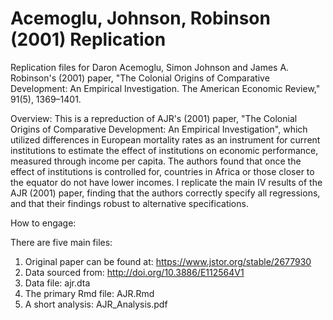 # Acemoglu, Johnson, Robinson (2001) Replication

Replication files for Daron Acemoglu, Simon Johnson and James A. Robinson's (2001) paper, "The Colonial Origins of Comparative Development: An Empirical Investigation. The American Economic Review," 91(5), 1369–1401. 

Overview: This is a repreduction of AJR's (2001) paper, "The Colonial Origins of Comparative Development: An Empirical Investigation", which utilized differences in European mortality rates as an instrument for current institutions to estimate the effect of institutions on economic performance, measured through income per capita. The authors found that once the effect of institutions is controlled for, countries in Africa or those closer to the equator do not have lower incomes. I replicate the main IV results of the AJR (2001) paper, finding that the authors correctly specify all regressions, and that their findings robust to alternative specifications.

How to engage:

There are five main files:

1. Original paper can be found at: https://www.jstor.org/stable/2677930 
2. Data sourced from: http://doi.org/10.3886/E112564V1 
3. Data file: ajr.dta 
4. The primary Rmd file: AJR.Rmd 
5. A short analysis: AJR_Analysis.pdf 
